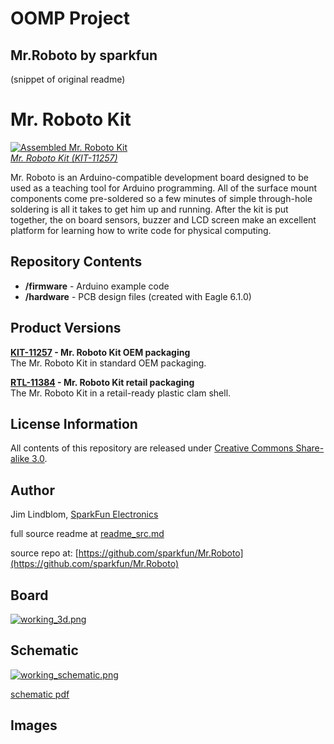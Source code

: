 # OOMP Project  
## Mr.Roboto  by sparkfun  
  
(snippet of original readme)  
  
Mr. Roboto Kit  
========================  
  
[![Assembled Mr. Roboto Kit](https://dlnmh9ip6v2uc.cloudfront.net/images/products/1/1/3/8/4/Mr_clone._Roboto01_clone_medium.jpg)    
*Mr. Roboto Kit (KIT-11257)*](https://www.sparkfun.com/products/11257)  
  
Mr. Roboto is an Arduino-compatible development board designed to be used as a teaching tool for Arduino programming. All of the surface mount components come pre-soldered so a few minutes of simple through-hole soldering is all it takes to get him up and running. After the kit is put together, the on board sensors, buzzer and LCD screen make an excellent platform for learning how to write code for physical computing.  
  
Repository Contents  
-------------------  
  
* **/firmware** - Arduino example code  
* **/hardware** - PCB design files (created with Eagle 6.1.0)  
  
Product Versions  
----------------  
  
**[KIT-11257](https://www.sparkfun.com/products/11257) - Mr. Roboto Kit OEM packaging**    
The Mr. Roboto Kit in standard OEM packaging.  
  
**[RTL-11384](https://www.sparkfun.com/products/11384) - Mr. Roboto Kit retail packaging**    
The Mr. Roboto Kit in a retail-ready plastic clam shell.  
  
License Information  
-------------------  
  
All contents of this repository are released under [Creative Commons Share-alike 3.0](http://creativecommons.org/licenses/by-sa/3.0/).  
  
Author  
------  
  
Jim Lindblom, [SparkFun Electronics](https://www.sparkfun.com)  
  
  full source readme at [readme_src.md](readme_src.md)  
  
source repo at: [https://github.com/sparkfun/Mr.Roboto](https://github.com/sparkfun/Mr.Roboto)  
## Board  
  
[![working_3d.png](working_3d_600.png)](working_3d.png)  
## Schematic  
  
[![working_schematic.png](working_schematic_600.png)](working_schematic.png)  
  
[schematic pdf](working_schematic.pdf)  
## Images  
